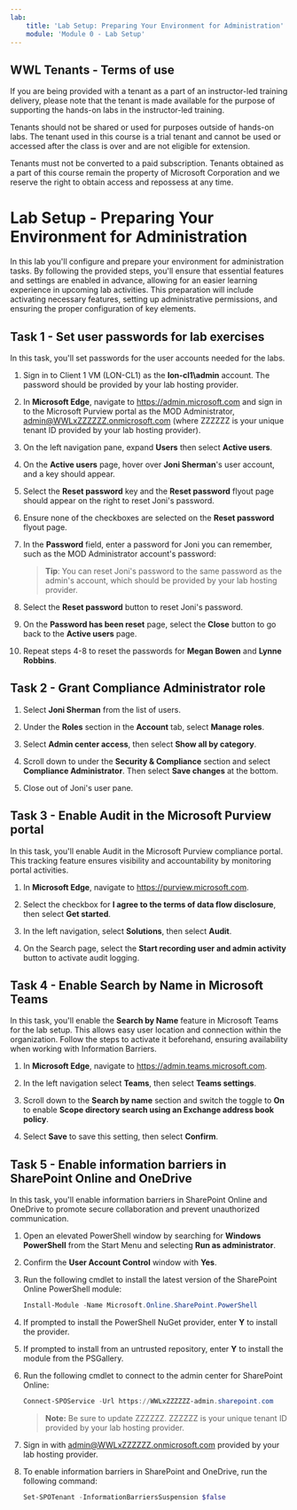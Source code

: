 ```yaml
---
lab:
    title: 'Lab Setup: Preparing Your Environment for Administration'
    module: 'Module 0 - Lab Setup'
---
```


## WWL Tenants - Terms of use

If you are being provided with a tenant as a part of an instructor-led training delivery, please note that the tenant is made available for the purpose of supporting the hands-on labs in the instructor-led training.

Tenants should not be shared or used for purposes outside of hands-on labs. The tenant used in this course is a trial tenant and cannot be used or accessed after the class is over and are not eligible for extension.

Tenants must not be converted to a paid subscription. Tenants obtained as a part of this course remain the property of Microsoft Corporation and we reserve the right to obtain access and repossess at any time.

# Lab Setup - Preparing Your Environment for Administration

In this lab you'll configure and prepare your environment for administration tasks. By following the provided steps, you'll ensure that essential features and settings are enabled in advance, allowing for an easier learning experience in upcoming lab activities. This preparation will include activating necessary features, setting up administrative permissions, and ensuring the proper configuration of key elements.

## Task 1 - Set user passwords for lab exercises

In this task, you'll set passwords for the user accounts needed for the labs.

1. Sign in to Client 1 VM (LON-CL1) as the **lon-cl1\admin** account. The password should be provided by your lab hosting provider.

1. In **Microsoft Edge**, navigate to https://admin.microsoft.com and sign in to the Microsoft Purview portal as the MOD Administrator, admin@WWLxZZZZZZ.onmicrosoft.com (where ZZZZZZ is your unique tenant ID provided by your lab hosting provider).

1. On the left navigation pane, expand **Users** then select **Active users**.

1. On the **Active users** page, hover over **Joni Sherman**'s user account, and a key should appear.

1. Select the **Reset password** key and the **Reset password** flyout page should appear on the right to reset Joni's password.

1. Ensure none of the checkboxes are selected on the **Reset password** flyout page.

1. In the **Password** field, enter a password for Joni you can remember, such as the MOD Administrator account's password:

    >**Tip**: You can reset Joni's password to the same password as the admin's account, which should be provided by your lab hosting provider.

1. Select the **Reset password** button to reset Joni's password.

1. On the **Password has been reset** page, select the **Close** button to go back to the **Active users** page.

1. Repeat steps 4-8 to reset the passwords for **Megan Bowen** and **Lynne Robbins**.

## Task 2 - Grant Compliance Administrator role

1. Select **Joni Sherman** from the list of users.

1. Under the **Roles** section in the **Account** tab, select **Manage roles**.

1. Select **Admin center access**, then select **Show all by category**.

1. Scroll down to under the **Security & Compliance** section and select **Compliance Administrator**. Then select **Save changes** at the bottom.

1. Close out of Joni's user pane.

## Task 3 - Enable Audit in the Microsoft Purview portal

In this task, you'll enable Audit in the Microsoft Purview compliance portal. This tracking feature ensures visibility and accountability by monitoring portal activities.

<!-- 
1. You should still be signed in to Client 1 VM (LON-CL1) as the **lon-cl1\admin** account and Microsoft 365 with the MOD Administrator account.
-->

1. In **Microsoft Edge**, navigate to https://purview.microsoft.com.

1. Select the checkbox for **I agree to the terms of data flow disclosure**, then select **Get started**.

1. In the left navigation, select **Solutions**, then select **Audit**.

1. On the Search page, select the **Start recording user and admin activity** button to activate audit logging.

## Task 4 - Enable Search by Name in Microsoft Teams

In this task, you'll enable the **Search by Name** feature in Microsoft Teams for the lab setup. This allows easy user location and connection within the organization. Follow the steps to activate it beforehand, ensuring availability when working with Information Barriers.

<!-- 
1. You should still be signed in to Client 1 VM (LON-CL1) as the **lon-cl1\admin** account and Microsoft 365 with the MOD Administrator account.
-->

1. In **Microsoft Edge**, navigate to https://admin.teams.microsoft.com.

1. In the left navigation select **Teams**, then select **Teams settings**.

1. Scroll down to the **Search by name** section and switch the toggle to **On** to enable **Scope directory search using an Exchange address book policy**.

1. Select **Save** to save this setting, then select **Confirm**.

## Task 5 - Enable information barriers in SharePoint Online and OneDrive

In this task, you'll enable information barriers in SharePoint Online and OneDrive to promote secure collaboration and prevent unauthorized communication.

<!-- 
1. You should still be signed in to Client 1 VM (LON-CL1) as the **lon-cl1\admin** account.
-->

1. Open an elevated PowerShell window by searching for **Windows PowerShell** from the Start Menu and selecting **Run as administrator**.

1. Confirm the **User Account Control** window with **Yes**.

1. Run the following cmdlet to install the latest version of the SharePoint Online PowerShell module:

    ```powershell
    Install-Module -Name Microsoft.Online.SharePoint.PowerShell
    ```

1. If prompted to install the PowerShell NuGet provider, enter **Y** to install the provider.

1. If prompted to install from an untrusted repository, enter **Y** to install the module from the PSGallery.

1. Run the following cmdlet to connect to the admin center for SharePoint Online:

    ```powershell
    Connect-SPOService -Url https://WWLxZZZZZZ-admin.sharepoint.com
    ```

    >**Note:** Be sure to update ZZZZZZ. ZZZZZZ is your unique tenant ID provided by your lab hosting provider.

1. Sign in with admin@WWLxZZZZZZ.onmicrosoft.com provided by your lab hosting provider.

1. To enable information barriers in SharePoint and OneDrive, run the following command:

    ```powershell
    Set-SPOTenant -InformationBarriersSuspension $false
    ```

<!--
1. Close the PowerShell window once this is complete.
-->
